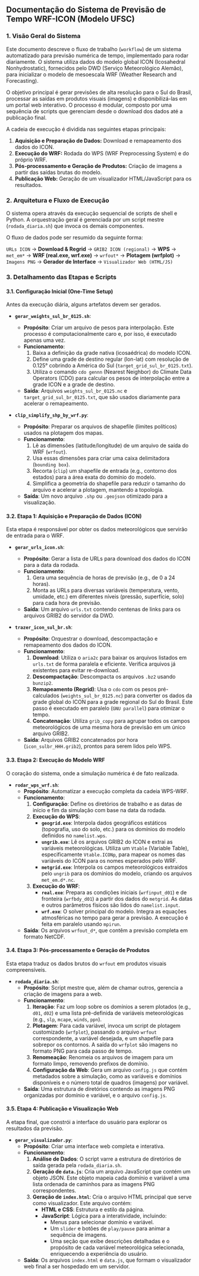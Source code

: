 ## **Documentação do Sistema de Previsão de Tempo WRF-ICON (Modelo UFSC)**

### 1. Visão Geral do Sistema

Este documento descreve o fluxo de trabalho (`workflow`) de um sistema automatizado para previsão numérica de tempo, implementado para rodar diariamente. O sistema utiliza dados do modelo global ICON (Icosahedral Nonhydrostatic), fornecidos pelo DWD (Serviço Meteorológico Alemão), para inicializar o modelo de mesoescala WRF (Weather Research and Forecasting).

O objetivo principal é gerar previsões de alta resolução para o Sul do Brasil, processar as saídas em produtos visuais (imagens) e disponibilizá-las em um portal web interativo. O processo é modular, composto por uma sequência de scripts que gerenciam desde o download dos dados até a publicação final.

A cadeia de execução é dividida nas seguintes etapas principais:
1.  **Aquisição e Preparação de Dados:** Download e remapeamento dos dados do ICON.
2.  **Execução do WRF:** Rodada do WPS (WRF Preprocessing System) e do próprio WRF.
3.  **Pós-processamento e Geração de Produtos:** Criação de imagens a partir das saídas brutas do modelo.
4.  **Publicação Web:** Geração de um visualizador HTML/JavaScript para os resultados.

### 2. Arquitetura e Fluxo de Execução

O sistema opera através da execução sequencial de scripts de shell e Python. A orquestração geral é gerenciada por um script mestre (`rodada_diaria.sh`) que invoca os demais componentes.

O fluxo de dados pode ser resumido da seguinte forma:

`URLs ICON` -> **Download & Regrid** -> `GRIB2 ICON (regional)` -> **WPS** -> `met_em*` -> **WRF (real.exe, wrf.exe)** -> `wrfout*` -> **Plotagem (wrfplot)** -> `Imagens PNG` -> **Gerador de Interface** -> `Visualizador Web (HTML/JS)`

### 3. Detalhamento das Etapas e Scripts

#### 3.1. Configuração Inicial (One-Time Setup)

Antes da execução diária, alguns artefatos devem ser gerados.

* **`gerar_weights_sul_br_0125.sh`**:
    * **Propósito**: Criar um arquivo de pesos para interpolação. Este processo é computacionalmente caro e, por isso, é executado apenas uma vez.
    * **Funcionamento**:
        1.  Baixa a definição da grade nativa (icosaédrica) do modelo ICON.
        2.  Define uma grade de destino regular (lon-lat) com resolução de 0.125° cobrindo a América do Sul (`target_grid_sul_br_0125.txt`).
        3.  Utiliza o comando `cdo gennn` (Nearest Neighbor) do Climate Data Operators (CDO) para calcular os pesos de interpolação entre a grade ICON e a grade de destino.
    * **Saída**: Arquivos `weights_sul_br_0125.nc` e `target_grid_sul_br_0125.txt`, que são usados diariamente para acelerar o remapeamento.

* **`clip_simplify_shp_by_wrf.py`**:
    * **Propósito**: Preparar os arquivos de shapefile (limites políticos) usados na plotagem dos mapas.
    * **Funcionamento**:
        1.  Lê as dimensões (latitude/longitude) de um arquivo de saída do WRF (`wrfout`).
        2.  Usa essas dimensões para criar uma caixa delimitadora (`bounding box`).
        3.  Recorta (`clip`) um shapefile de entrada (e.g., contorno dos estados) para a área exata do domínio do modelo.
        4.  Simplifica a geometria do shapefile para reduzir o tamanho do arquivo e acelerar a plotagem, mantendo a topologia.
    * **Saída**: Um novo arquivo `.shp` ou `.geojson` otimizado para a visualização.

#### 3.2. Etapa 1: Aquisição e Preparação de Dados (ICON)

Esta etapa é responsável por obter os dados meteorológicos que servirão de entrada para o WRF.

* **`gerar_urls_icon.sh`**:
    * **Propósito**: Gerar a lista de URLs para download dos dados do ICON para a data da rodada.
    * **Funcionamento**:
        1.  Gera uma sequência de horas de previsão (e.g., de 0 a 24 horas).
        2.  Monta as URLs para diversas variáveis (temperatura, vento, umidade, etc.) em diferentes níveis (pressão, superfície, solo) para cada hora de previsão.
    * **Saída**: Um arquivo `urls.txt` contendo centenas de links para os arquivos GRIB2 do servidor da DWD.

* **`trazer_icon_sul_br.sh`**:
    * **Propósito**: Orquestrar o download, descompactação e remapeamento dos dados do ICON.
    * **Funcionamento**:
        1.  **Download**: Utiliza o `aria2c` para baixar os arquivos listados em `urls.txt` de forma paralela e eficiente. Verifica arquivos já existentes para evitar re-download.
        2.  **Descompactação**: Descompacta os arquivos `.bz2` usando `bunzip2`.
        3.  **Remapeamento (Regrid)**: Usa o `cdo` com os pesos pré-calculados (`weights_sul_br_0125.nc`) para converter os dados da grade global do ICON para a grade regional do Sul do Brasil. Este passo é executado em paralelo (`GNU parallel`) para otimizar o tempo.
        4.  **Concatenação**: Utiliza `grib_copy` para agrupar todos os campos meteorológicos de uma mesma hora de previsão em um único arquivo GRIB2.
    * **Saída**: Arquivos GRIB2 concatenados por hora (`icon_sulbr_HHH.grib2`), prontos para serem lidos pelo WPS.

#### 3.3. Etapa 2: Execução do Modelo WRF

O coração do sistema, onde a simulação numérica é de fato realizada.

* **`rodar_wps_wrf.sh`**:
    * **Propósito**: Automatizar a execução completa da cadeia WPS-WRF.
    * **Funcionamento**:
        1.  **Configuração**: Define os diretórios de trabalho e as datas de início e fim da simulação com base na data da rodada.
        2.  **Execução do WPS**:
            * **`geogrid.exe`**: Interpola dados geográficos estáticos (topografia, uso do solo, etc.) para os domínios do modelo definidos no `namelist.wps`.
            * **`ungrib.exe`**: Lê os arquivos GRIB2 do ICON e extrai as variáveis meteorológicas. Utiliza um `Vtable` (Variable Table), especificamente `Vtable.ICONp`, para mapear os nomes das variáveis do ICON para os nomes esperados pelo WRF.
            * **`metgrid.exe`**: Interpola os campos meteorológicos extraídos pelo `ungrib` para os domínios do modelo, criando os arquivos `met_em.d*.nc`.
        3.  **Execução do WRF**:
            * **`real.exe`**: Prepara as condições iniciais (`wrfinput_d01`) e de fronteira (`wrfbdy_d01`) a partir dos dados do `metgrid`. As datas e outros parâmetros físicos são lidos do `namelist.input`.
            * **`wrf.exe`**: O solver principal do modelo. Integra as equações atmosféricas no tempo para gerar a previsão. A execução é feita em paralelo usando `mpirun`.
    * **Saída**: Os arquivos `wrfout_d*`, que contêm a previsão completa em formato NetCDF.

#### 3.4. Etapa 3: Pós-processamento e Geração de Produtos

Esta etapa traduz os dados brutos do `wrfout` em produtos visuais compreensíveis.

* **`rodada_diaria.sh`**:
    * **Propósito**: Script mestre que, além de chamar outros, gerencia a criação de imagens para a web.
    * **Funcionamento**:
        1.  **Iteração**: Faz um loop sobre os domínios a serem plotados (e.g., `d01`, `d02`) e uma lista pré-definida de variáveis meteorológicas (e.g., `slp`, `mcape`, `winds`, `ppn`).
        2.  **Plotagem**: Para cada variável, invoca um script de plotagem customizado (`wrfplot`), passando o arquivo `wrfout` correspondente, a variável desejada, e um shapefile para sobrepor os contornos. A saída do `wrfplot` são imagens no formato PNG para cada passo de tempo.
        3.  **Renomeação**: Renomeia os arquivos de imagem para um formato limpo, removendo prefixos de domínio.
        4.  **Configuração da Web**: Gera um arquivo `config.js` que contém metadados sobre a simulação, como as variáveis e domínios disponíveis e o número total de quadros (imagens) por variável.
    * **Saída**: Uma estrutura de diretórios contendo as imagens PNG organizadas por domínio e variável, e o arquivo `config.js`.

#### 3.5. Etapa 4: Publicação e Visualização Web

A etapa final, que constrói a interface do usuário para explorar os resultados da previsão.

* **`gerar_visualizador.py`**:
    * **Propósito**: Criar uma interface web completa e interativa.
    * **Funcionamento**:
        1.  **Análise de Dados**: O script varre a estrutura de diretórios de saída gerada pela `rodada_diaria.sh`.
        2.  **Geração de `data.js`**: Cria um arquivo JavaScript que contém um objeto JSON. Este objeto mapeia cada domínio e variável a uma lista ordenada de caminhos para as imagens PNG correspondentes.
        3.  **Geração de `index.html`**: Cria o arquivo HTML principal que serve como visualizador. Este arquivo contém:
            * **HTML e CSS**: Estrutura e estilo da página.
            * **JavaScript**: Lógica para a interatividade, incluindo:
                * Menus para selecionar domínio e variável.
                * Um `slider` e botões de `play/pause` para animar a sequência de imagens.
                * Uma seção que exibe descrições detalhadas e o propósito de cada variável meteorológica selecionada, enriquecendo a experiência do usuário.
    * **Saída**: Os arquivos `index.html` e `data.js`, que formam o visualizador web final a ser hospedado em um servidor.

